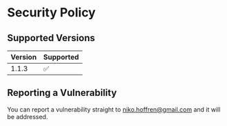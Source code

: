 # Security Policy

## Supported Versions

| Version | Supported          |
| ------- | ------------------ |
| 1.1.3   | :white_check_mark: |

## Reporting a Vulnerability

You can report a vulnerability straight to [niko.hoffren@gmail.com](mailto:niko.hoffren@gmail.com) and it will be addressed.
